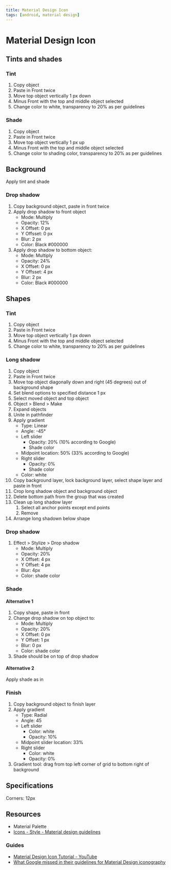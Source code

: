 ```yaml
---
title: Material Design Icon
tags: [android, material design]
---
```


# Material Design Icon

## Tints and shades

### Tint 
1. Copy object
2. Paste in Front twice
3. Move top object vertically 1 px down
4. Minus Front with the top and middle object selected
5. Change color to white, transparency to 20% as per guidelines

### Shade
1. Copy object
2. Paste in Front twice
3. Move top object vertically 1 px up
4. Minus Front with the top and middle object selected
5. Change color to shading color, transparency to 20% as per guidelines

## Background

Apply tint and shade

### Drop shadow

1. Copy background object, paste in front twice
2. Apply drop shadow to front object
	* Mode: Multiply 
    * Opacity: 12%
    * X Offset: 0 px
    * Y Offsset: 0 px
    * Blur: 2 px
    * Color: Black #000000
3. Apply drop shadow to bottom object:
	* Mode: Multiply 
    * Opacity: 24%
    * X Offset: 0 px
    * Y Offsset: 4 px
    * Blur: 2 px
    * Color: Black #000000

## Shapes

### Tint
1. Copy object
2. Paste in Front twice
3. Move top object vertically 1 px down
4. Minus Front with the top and middle object selected
5. Change color to white, transparency to 20% as per guidelines

### Long shadow
1. Copy object
2. Paste in Front twice
3. Move top object diagonally down and right (45 degrees) out of background shape
4. Set blend options to specified distance 1 px
5. Select moved object and top object
6. Object > Blend > Make
7. Expand objects
8. Unite in pathfinder
9. Apply gradient
	* Type: Linear 
    * Angle: -45°
    * Left slider
    	* Opacity: 20% (10% according to Google)
        * Shade color
    * Midpoint location: 50% (33% according to Google)
    * Right slider
    	* Opacity: 0%
        * Shade color
    * Color: white
10. Copy background layer, lock background layer, select shape layer and paste in front
11. Crop long shadow object and background object
12. Delete bottom path from the group that was created
13. Clean up long shadow layer
	1. Select all anchor points except end points
    2. Remove
14. Arrange long shadown below shape

### Drop shadow

1. Effect > Stylize > Drop shadow
	* Mode: Multiply
    * Opacity: 20%
    * X Offset: 4 px
    * Y Offset: 4 px 
    * Blur: 4px
    * Color: shade color
   
### Shade

#### Alternative 1

1. Copy shape, paste in front
2. Change drop shadow on top object to:
	* Mode: Multiply
    * Opacity: 20%
    * X Offset: 0 px
    * Y Offset: 1 px
    * Blur: 0 px
    * Color: shade color
3. Shade should be on top of drop shadow

#### Alternative 2

Apply shade as in 
   
### Finish

1. Copy background object to finish layer
2. Apply gradient
   * Type: Radial
   * Angle: 45
   * Left slider
     * Color: white
     * Opacity: 10%
   * Midpoint slider location: 33%
   * Right slider
     * Color: white
     * Opacity: 0%
3. Gradient tool: drag from top left corner of grid to bottom right of background


## Specifications

Corners: 12px

## Resources

* Material Palette
* [Icons - Style - Material design guidelines](https://material.google.com/style/icons.html#icons-product-icons)

### Guides

* [Material Design Icon Tutorial - YouTube](https://www.youtube.com/watch?v=ZoRE9bv1mcc)
* [What Google missed in their guidelines for Material Design iconography](https://stories.uplabs.com/what-google-missed-in-their-guidelines-for-material-design-iconography-daf9f88000ec#.dnifjeudf)

